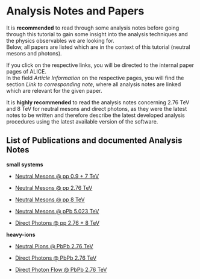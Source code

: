 # Analysis Notes and Papers

It is **recommended** to read through some analysis notes before going through this tutorial to gain some insight into the analysis techniques and the physics observables we are looking for.  
Below, all papers are listed which are in the context of this tutorial \(neutral mesons and photons\).

If you click on the respective links, you will be directed to the internal paper pages of ALICE.  
In the field _Article Information_ on the respective pages, you will find the section _Link to corresponding note_, where all analysis notes are linked which are relevant for the given paper.

It is **highly recommended** to read the analysis notes concerning 2.76 TeV and 8 TeV for neutral mesons and direct photons, as they were the latest notes to be written and therefore describe the latest developed analysis procedures using the latest available version of the software.

## List of Publications and documented Analysis Notes

**small systems**

* [Neutral Mesons @ pp 0.9 + 7 TeV](https://aliceinfo.cern.ch/ArtSubmission/node/3103)
* [Neutral Mesons @ pp 2.76 TeV](https://aliceinfo.cern.ch/ArtSubmission/node/1590)
* [Neutral Mesons @ pp 8 TeV](https://aliceinfo.cern.ch/ArtSubmission/node/3170)
* [Neutral Mesons @ pPb 5.023 TeV](https://aliceinfo.cern.ch/ArtSubmission/node/2963)

* [Direct Photons @ pp 2.76 + 8 TeV](https://aliceinfo.cern.ch/ArtSubmission/node/4106)

**heavy-ions**

* [Neutral Pions @ PbPb 2.76 TeV](https://aliceinfo.cern.ch/ArtSubmission/node/2151)

* [Direct Photons @ PbPb 2.76 TeV](https://aliceinfo.cern.ch/ArtSubmission/node/1887)

* [Direct Photon Flow @ PbPb 2.76 TeV](https://aliceinfo.cern.ch/Notes/node/548)



